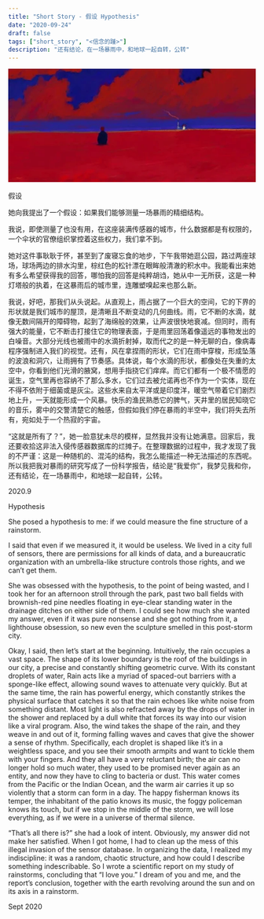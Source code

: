 ```yaml
---
title: "Short Story - 假设 Hypothesis"
date: "2020-09-24"
draft: false
tags: ["short_story", "<信念的踵>"]
description: "还有结论，在一场暴雨中，和地球一起自转，公转"
---
```

![img](./images/head.jpg)

假设

她向我提出了一个假设：如果我们能够测量一场暴雨的精细结构。

我说，即使测量了也没有用，在这座装满传感器的城市，什么数据都是有权限的，一个伞状的官僚组织掌控着这些权力，我们拿不到。

她对这件事耿耿于怀，甚至到了废寝忘食的地步，下午我带她逛公园，路过两座球场，球场两边的排水沟里，棕红色的松针漂在眼眸般清澈的积水中。我能看出来她有多么希望获得我的回答，哪怕我的回答是纯粹胡诌，她从中一无所获，这是一种灯塔般的执着，在这暴雨后的城市里，连雕塑嗅起来也那么新。

我说，好吧，那我们从头说起。从直观上，雨占据了一个巨大的空间，它的下界的形状就是我们城市的屋顶，是清晰且不断变动的几何曲线。雨，它不断的水滴，就像无数间隔开的障碍物，起到了海绵般的效果，让声波很快地衰减。但同时，雨有强大的能量，它不断击打接住它的物理表面，于是雨里回荡着像遥远的事物发出的白噪音。大部分光线也被雨中的水滴折射掉，取而代之的是一种无聊的白，像病毒程序强制进入我们的视觉。还有，风在拿捏雨的形状，它们在雨中穿梭，形成坠落的波浪和洞穴，让雨拥有了节奏感。具体说，每个水滴的形状，都像处在失重的太空中，你看到他们光滑的腋窝，想用手指挠它们痒痒。而它们都有一个极不情愿的诞生，空气里再也容纳不了那么多水，它们过去被允诺再也不作为一个实体，现在不得不依附于细菌或是灰尘。这些水来自太平洋或是印度洋，暖空气带着它们剧烈地上升，一天就能形成一个风暴。快乐的渔民熟悉它的脾气，天井里的居民知晓它的音乐，雾中的交警清楚它的触感，但假如我们停在暴雨的半空中，我们将失去所有，宛如处于一个热寂的宇宙。

“这就是所有了？”，她一脸意犹未尽的模样，显然我并没有让她满意。回家后，我还要收拾这非法入侵传感器数据库的烂摊子。在整理数据的过程中，我才发现了我的不严谨：这是一种随机的、混沌的结构，我怎么能描述一种无法描述的东西呢。所以我把我对暴雨的研究写成了一份科学报告，结论是“我爱你”，我梦见我和你，还有结论，在一场暴雨中，和地球一起自转，公转。

2020.9


Hypothesis

She posed a hypothesis to me: if we could measure the fine structure of a rainstorm.

I said that even if we measured it, it would be useless. We lived in a city full of sensors, there are permissions for all kinds of data, and a bureaucratic organization with an umbrella-like structure controls those rights, and we can’t get them.

She was obsessed with the hypothesis, to the point of being wasted, and I took her for an afternoon stroll through the park, past two ball fields with brownish-red pine needles floating in eye-clear standing water in the drainage ditches on either side of them. I could see how much she wanted my answer, even if it was pure nonsense and she got nothing from it, a lighthouse obsession, so new even the sculpture smelled in this post-storm city.

Okay, I said, then let’s start at the beginning. Intuitively, the rain occupies a vast space. The shape of its lower boundary is the roof of the buildings in our city, a precise and constantly shifting geometric curve. With its constant droplets of water, Rain acts like a myriad of spaced-out barriers with a sponge-like effect, allowing sound waves to attenuate very quickly. But at the same time, the rain has powerful energy, which constantly strikes the physical surface that catches it so that the rain echoes like white noise from something distant. Most light is also refracted away by the drops of water in the shower and replaced by a dull white that forces its way into our vision like a viral program. Also, the wind takes the shape of the rain, and they weave in and out of it, forming falling waves and caves that give the shower a sense of rhythm. Specifically, each droplet is shaped like it’s in a weightless space, and you see their smooth armpits and want to tickle them with your fingers. And they all have a very reluctant birth; the air can no longer hold so much water, they used to be promised never again as an entity, and now they have to cling to bacteria or dust. This water comes from the Pacific or the Indian Ocean, and the warm air carries it up so violently that a storm can form in a day. The happy fisherman knows its temper, the inhabitant of the patio knows its music, the foggy policeman knows its touch, but if we stop in the middle of the storm, we will lose everything, as if we were in a universe of thermal silence.

“That’s all there is?” she had a look of intent. Obviously, my answer did not make her satisfied. When I got home, I had to clean up the mess of this illegal invasion of the sensor database. In organizing the data, I realized my indiscipline: it was a random, chaotic structure, and how could I describe something indescribable. So I wrote a scientific report on my study of rainstorms, concluding that “I love you.” I dream of you and me, and the report’s conclusion, together with the earth revolving around the sun and on its axis in a rainstorm.

Sept 2020
